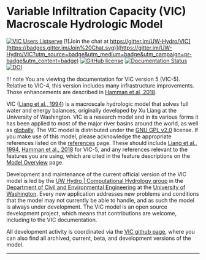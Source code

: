 # Variable Infiltration Capacity (VIC) Macroscale Hydrologic Model

[![VIC Users Listserve](https://img.shields.io/badge/VIC%20Users%20Listserve-Active-blue.svg)](https://mailman.u.washington.edu/mailman/listinfo/vic_users) [![Join the chat at https://gitter.im/UW-Hydro/VIC](https://badges.gitter.im/Join%20Chat.svg)](https://gitter.im/UW-Hydro/VIC?utm_source=badge&utm_medium=badge&utm_campaign=pr-badge&utm_content=badge) [![GitHub license](https://img.shields.io/badge/license-GPLv2-blue.svg)](https://raw.githubusercontent.com/UW-Hydro/VIC/master/LICENSE.txt) [![Documentation Status](https://readthedocs.org/projects/vic/badge/?version=latest)](http://vic.readthedocs.org/en/latest/)
[![DOI](https://zenodo.org/badge/7766/UW-Hydro/VIC.svg)](https://zenodo.org/badge/latestdoi/7766/UW-Hydro/VIC)

!!! note
    You are viewing the documentation for VIC version 5 (VIC-5). Relative to VIC-4, this version includes many infrastructure improvements. Those enhancements are described in [Hamman et al, 2018](https://doi.org/10.5194/gmd-11-3481-2018).

VIC ([Liang et al., 1994](Documentation/References.md)) is a macroscale hydrologic model that solves full water and energy balances, originally developed by Xu Liang at the University of Washington.  VIC is a research model and in its various forms it has been applied to most of the major river basins around the world, as well as [globally](links.md). The VIC model is distributed under the [GNU GPL v2.0](http://www.gnu.org/licenses/gpl-2.0.html) license. If you make use of this model, please acknowledge the appropriate references listed on the [references](Documentation/References.md) page. These should include [Liang et al., 1994](Documentation/References.md), [Hamman et al., 2018](Documentation/References.md) for VIC-5, and any references relevant to the features you are using, which are cited in the feature descriptions on the [Model Overview](Overview/ModelOverview.md) page.

Development and maintenance of the current official version of the VIC model is led by the [UW Hydro | Computational Hydrology group](http://uw-hydro.github.io/) in the [Department of Civil and Environmental Engineering](http://www.ce.washington.edu) at the [University of Washington](http://www.washington.edu). Every new application addresses new problems and conditions that the model may not currently be able to handle, and as such the model is always under development. The VIC model is an open source development project, which means that contributions are welcome, including to the VIC documentation.

All development activity is coordinated via the [VIC github page](https://github.com/UW-Hydro/VIC), where you can also find all archived, current, beta, and development versions of the model.

-----
